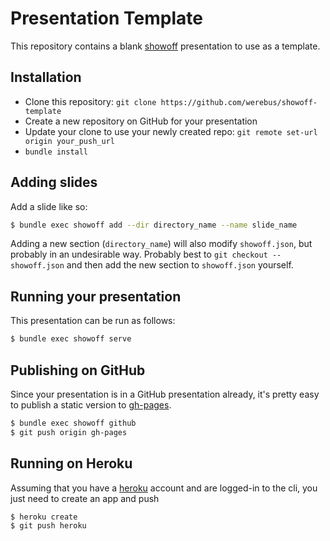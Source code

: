 Presentation Template
=====================
This repository contains a blank [showoff][showoff] presentation to use as a
template.

Installation
-----------
*  Clone this repository:
   `git clone https://github.com/werebus/showoff-template`
*  Create a new repository on GitHub for your presentation
*  Update your clone to use your newly created repo:
   `git remote set-url origin your_push_url`
*  `bundle install`

Adding slides
-------------
Add a slide like so:

```bash
$ bundle exec showoff add --dir directory_name --name slide_name
```

Adding a new section (`directory_name`) will also modify `showoff.json`,
but probably in an undesirable way. Probably best to 
`git checkout -- showoff.json` and then add the new section to
`showoff.json` yourself.

Running your presentation
-------------------------
This presentation can be run as follows:

```bash
$ bundle exec showoff serve
```

Publishing on GitHub
--------------------
Since your presentation is in a GitHub presentation already, it's pretty
easy to publish a static version to [gh-pages][gh-pages].

```bash
$ bundle exec showoff github
$ git push origin gh-pages
```

Running on Heroku
-----------------
Assuming that you have a [heroku][heroku] account and are logged-in to
the cli, you just need to create an app and push

```bash
$ heroku create
$ git push heroku
```

[showoff]: https://github.com/puppetlabs/showoff
[gh-pages]: https://pages.github.com/
[heroku]: http://heroku.com/

